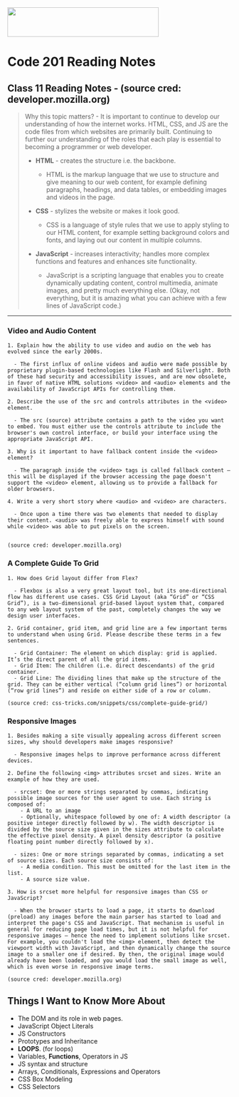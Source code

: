 <img src="https://members-csforall.imgix.net/members/logos/code-fellows-logo-horizontal-2-color-black.png" width="340" height="66">  

# Code 201 Reading Notes

## Class 11 Reading Notes - (source cred: developer.mozilla.org)  

> Why this topic matters? - It is important to continue to develop our understanding of how the internet works. HTML, CSS, and JS are the code files from which websites are primarily built. Continuing to further our understanding of the roles that each play is essential to becoming a programmer or web developer.
>
> - **HTML** - creates the structure i.e. the backbone.
>   - HTML is the markup language that we use to structure and give meaning to our web content, for example defining paragraphs, headings, and data tables, or embedding images and videos in the page.
> - **CSS** - stylizes the website or makes it look good.
>  
>   - CSS is a language of style rules that we use to apply styling to our HTML content, for example setting background colors and fonts, and laying out our content in multiple columns.
> - **JavaScript** - increases interactivity; handles more complex functions and features and enhances site functionality.
>  
>   - JavaScript is a scripting language that enables you to create dynamically updating content, control multimedia, animate images, and pretty much everything else. (Okay, not everything, but it is amazing what you can achieve with a few lines of JavaScript code.)
>  
---

### Video and Audio Content

```
1. Explain how the ability to use video and audio on the web has evolved since the early 2000s.

  - The first influx of online videos and audio were made possible by proprietary plugin-based technologies like Flash and Silverlight. Both of these had security and accessibility issues, and are now obsolete, in favor of native HTML solutions <video> and <audio> elements and the availability of JavaScript APIs for controlling them. 

2. Describe the use of the src and controls attributes in the <video> element.

  - The src (source) attribute contains a path to the video you want to embed. You must either use the controls attribute to include the browser's own control interface, or build your interface using the appropriate JavaScript API. 

3. Why is it important to have fallback content inside the <video> element?

  - The paragraph inside the <video> tags is called fallback content — this will be displayed if the browser accessing the page doesn't support the <video> element, allowing us to provide a fallback for older browsers. 

4. Write a very short story where <audio> and <video> are characters.

  - Once upon a time there was two elements that needed to display their content. <audio> was freely able to express himself with sound while <video> was able to put pixels on the screen.
  

(source cred: developer.mozilla.org)  
```

### A Complete Guide To Grid

```
1. How does Grid layout differ from Flex?

  - Flexbox is also a very great layout tool, but its one-directional flow has different use cases. CSS Grid Layout (aka “Grid” or “CSS Grid”), is a two-dimensional grid-based layout system that, compared to any web layout system of the past, completely changes the way we design user interfaces.

2. Grid container, grid item, and grid line are a few important terms to understand when using Grid. Please describe these terms in a few sentences.

  - Grid Container: The element on which display: grid is applied. It’s the direct parent of all the grid items. 
  - Grid Item: The children (i.e. direct descendants) of the grid container.
  - Grid Line: The dividing lines that make up the structure of the grid. They can be either vertical (“column grid lines”) or horizontal (“row grid lines”) and reside on either side of a row or column.

(source cred: css-tricks.com/snippets/css/complete-guide-grid/)
```

### Responsive Images

```
1. Besides making a site visually appealing across different screen sizes, why should developers make images responsive?

  - Responsive images helps to improve performance across different devices. 

2. Define the following <img> attributes srcset and sizes. Write an example of how they are used.

  - srcset: One or more strings separated by commas, indicating possible image sources for the user agent to use. Each string is composed of:
    - A URL to an image
    - Optionally, whitespace followed by one of: A width descriptor (a positive integer directly followed by w). The width descriptor is divided by the source size given in the sizes attribute to calculate the effective pixel density. A pixel density descriptor (a positive floating point number directly followed by x).

  - sizes: One or more strings separated by commas, indicating a set of source sizes. Each source size consists of:
    - A media condition. This must be omitted for the last item in the list.
    - A source size value.

3. How is srcset more helpful for responsive images than CSS or JavaScript?

  - When the browser starts to load a page, it starts to download (preload) any images before the main parser has started to load and interpret the page's CSS and JavaScript. That mechanism is useful in general for reducing page load times, but it is not helpful for responsive images — hence the need to implement solutions like srcset. For example, you couldn't load the <img> element, then detect the viewport width with JavaScript, and then dynamically change the source image to a smaller one if desired. By then, the original image would already have been loaded, and you would load the small image as well, which is even worse in responsive image terms.

(source cred: developer.mozilla.org)  
```

## Things I Want to Know More About

- The DOM and its role in web pages.
- JavaScript Object Literals
- JS Constructors
- Prototypes and Inheritance
- **LOOPS**. (for loops)
- Variables, **Functions**, Operators in JS
- JS syntax and structure
- Arrays, Conditionals, Expressions and Operators
- CSS Box Modeling
- CSS Selectors
